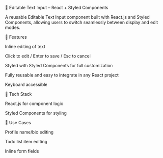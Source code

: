 
📝 Editable Text Input – React + Styled Components

A reusable Editable Text Input component built with React.js and Styled Components, allowing users to switch seamlessly between display and edit modes.

🔹 Features

Inline editing of text

Click to edit / Enter to save / Esc to cancel

Styled with Styled Components for full customization

Fully reusable and easy to integrate in any React project

Keyboard accessible

🔹 Tech Stack

React.js for component logic

Styled Components for styling

🔹 Use Cases

Profile name/bio editing

Todo list item editing

Inline form fields
